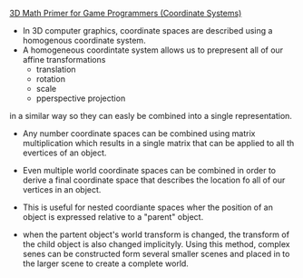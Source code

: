 [3D Math Primer for Game Programmers (Coordinate Systems)](https://www.3dgep.com/3d-math-primer-for-game-programmers/)


- In 3D computer graphics, coordinate spaces are described using a homogenous coordinate system.
- A homogeneous coordintate system allows us to prepresent all of our affine transformations 
    * translation
    * rotation 
    * scale
    * pperspective projection


in a similar way so they can easly be combined into a single representation.

- Any number coordinate spaces  can be combined using matrix multiplication which results in 
a single matrix that can be applied to all th evertices of an object.

- Even multiple world coordinate spaces can be combined in order to derive a final coordinate space
that describes the location fo all of our vertices in an object.
- This is useful for nested coordiante spaces wher the position of an object is expressed relative to a "parent" object.
- when the partent object's world transform is changed, the transform of the child object is also changed implicityly.
Using this method, complex senes can be constructed form several smaller scenes and placed in to the larger
scene to create a complete world.